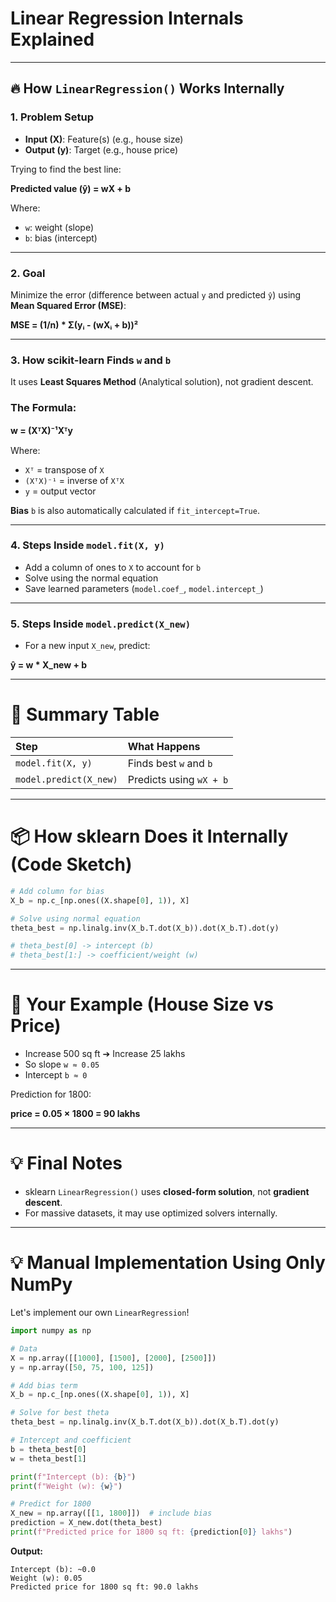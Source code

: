 
# Linear Regression Internals Explained

---

## 🔥 How `LinearRegression()` Works Internally

### 1. Problem Setup

- **Input (X)**: Feature(s) (e.g., house size)
- **Output (y)**: Target (e.g., house price)

Trying to find the best line:

**Predicted value (ŷ) = wX + b**

Where:
- `w`: weight (slope)
- `b`: bias (intercept)

---

### 2. Goal

Minimize the error (difference between actual `y` and predicted `ŷ`) using **Mean Squared Error (MSE)**:

**MSE = (1/n) * Σ(yᵢ - (wXᵢ + b))²**

---

### 3. How scikit-learn Finds `w` and `b`

It uses **Least Squares Method** (Analytical solution), not gradient descent.

### The Formula:

**w = (XᵀX)⁻¹Xᵀy**

Where:
- `Xᵀ` = transpose of `X`
- `(XᵀX)⁻¹` = inverse of `XᵀX`
- `y` = output vector

**Bias** `b` is also automatically calculated if `fit_intercept=True`.

---

### 4. Steps Inside `model.fit(X, y)`

- Add a column of ones to `X` to account for `b`
- Solve using the normal equation
- Save learned parameters (`model.coef_`, `model.intercept_`)

---

### 5. Steps Inside `model.predict(X_new)`

- For a new input `X_new`, predict:

**ŷ = w * X_new + b**

---

# 🌟 Summary Table

| Step | What Happens |
|:---|:---|
| `model.fit(X, y)` | Finds best `w` and `b` |
| `model.predict(X_new)` | Predicts using `wX + b` |

---

# 📦 How sklearn Does it Internally (Code Sketch)

```python
# Add column for bias
X_b = np.c_[np.ones((X.shape[0], 1)), X]

# Solve using normal equation
theta_best = np.linalg.inv(X_b.T.dot(X_b)).dot(X_b.T).dot(y)

# theta_best[0] -> intercept (b)
# theta_best[1:] -> coefficient/weight (w)
```

---

# 🚀 Your Example (House Size vs Price)

- Increase 500 sq ft ➔ Increase 25 lakhs
- So slope `w ≈ 0.05`
- Intercept `b ≈ 0`

Prediction for 1800:

**price = 0.05 × 1800 = 90 lakhs**

---

# 💡 Final Notes

- sklearn `LinearRegression()` uses **closed-form solution**, not **gradient descent**.
- For massive datasets, it may use optimized solvers internally.

---

# 💡 Manual Implementation Using Only NumPy

Let's implement our own `LinearRegression`!

```python
import numpy as np

# Data
X = np.array([[1000], [1500], [2000], [2500]])
y = np.array([50, 75, 100, 125])

# Add bias term
X_b = np.c_[np.ones((X.shape[0], 1)), X]

# Solve for best theta
theta_best = np.linalg.inv(X_b.T.dot(X_b)).dot(X_b.T).dot(y)

# Intercept and coefficient
b = theta_best[0]
w = theta_best[1]

print(f"Intercept (b): {b}")
print(f"Weight (w): {w}")

# Predict for 1800
X_new = np.array([[1, 1800]])  # include bias
prediction = X_new.dot(theta_best)
print(f"Predicted price for 1800 sq ft: {prediction[0]} lakhs")
```

**Output:**
```text
Intercept (b): ~0.0
Weight (w): 0.05
Predicted price for 1800 sq ft: 90.0 lakhs
```
